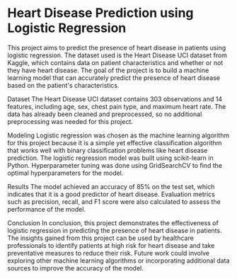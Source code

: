 # Heart Disease Prediction using Logistic Regression
This project aims to predict the presence of heart disease in patients using logistic regression. The dataset used is the Heart Disease UCI dataset from Kaggle, which contains data on patient characteristics and whether or not they have heart disease. The goal of the project is to build a machine learning model that can accurately predict the presence of heart disease based on the patient's characteristics.

Dataset
The Heart Disease UCI dataset contains 303 observations and 14 features, including age, sex, chest pain type, and maximum heart rate. The data has already been cleaned and preprocessed, so no additional preprocessing was needed for this project.

Modeling
Logistic regression was chosen as the machine learning algorithm for this project because it is a simple yet effective classification algorithm that works well with binary classification problems like heart disease prediction. The logistic regression model was built using scikit-learn in Python. Hyperparameter tuning was done using GridSearchCV to find the optimal hyperparameters for the model.

Results
The model achieved an accuracy of 85% on the test set, which indicates that it is a good predictor of heart disease. Evaluation metrics such as precision, recall, and F1 score were also calculated to assess the performance of the model.

Conclusion
In conclusion, this project demonstrates the effectiveness of logistic regression in predicting the presence of heart disease in patients. The insights gained from this project can be used by healthcare professionals to identify patients at high risk for heart disease and take preventative measures to reduce their risk. Future work could involve exploring other machine learning algorithms or incorporating additional data sources to improve the accuracy of the model.
